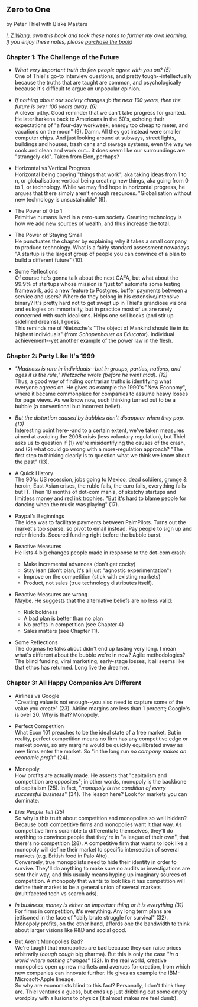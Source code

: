 ## Zero to One

by Peter Thiel with Blake Masters

*I, [Z Wang](http://thezwang.com/), own this book and took these notes to further my own learning.   
If you enjoy these notes, please [purchase the book](https://www.amazon.com/Zero-One-Notes-Startups-Future/dp/0804139296/ref=sr_1_1?ie=UTF8&qid=1545930603&sr=8-1&keywords=zero+to+one)!*


### Chapter 1: The Challenge of the Future

* *What very important truth do few people agree with you on? (5)*   
  One of Thiel's go-to interview questions, and pretty tough--intellectually because the truths that are taught are common, and psychologically because
  it's difficult to argue an unpopular opinion.

* *If nothing about our society changes fo the next 100 years, then the future
  is over 100 years away. (6)*   
  A clever pithy. Good reminder that we can't take progress for granted. He later harkens back to Americans in the 60's, echoing their expectations of "a four-day workweek, energy too cheap to meter, and vacations on the moon" (9). Damn. All they got instead were smaller computer chips. And just looking around at subways, street lights, buildings and houses, trash cans and sewage systems, even the way we cook and clean and work out... it does seem like our surroundings are "strangely old". Taken from Elon, perhaps?

* Horizontal vs Vertical Progress   
  Horizontal being copying "things that work", aka taking ideas from 1 to n, or globalisation; vertical being creating new things, aka going from 0 to 1, or technology. While we may find hope in horizontal progress, he argues that there simply aren't enough resources. "Globalisation without new technology is unsustainable" (9).

* The Power of 0 to 1   
  Primitive humans lived in a zero-sum society. Creating technology is how we add new sources of wealth, and thus increase the total.

* The Power of Staying Small   
  He punctuates the chapter by explaining why it takes a small company to produce technology. What is a fairly standard assessment nowadays. "A startup is the largest group of people you can convince of a plan to build a different future" (10).

* Some Reflections   
  Of course he's gonna talk about the next GAFA, but what about the 99.9% of startups whose mission is "just to" automate some testing framework, add a new feature to Postgres, buffer payments between a service and users? Where do they belong in his extensive/intensive binary? It's pretty hard not to get swept up in Thiel's grandiose visions and eulogies on immortality, but in practice most of us are rarely concerned with such idealisms. Helps one sell books (and stir up sidelined dreams), I guess.   
  This reminds me of Nietzsche's "The object of Mankind should lie in its highest individuals" (from *Schopenhauer as Educator*). Individual achievement--yet another example of the power law in the flesh. 


### Chapter 2: Party Like It's 1999

* *"Madness is rare in individuals--but in groups, parties, nations, and ages it is the rule," Nietzsche wrote (before he went mad). (12)*     
  Thus, a good way of finding contrarian truths is identifying what everyone agrees on. He gives as example the 1990's "New Economy", where it became commonplace for companies to assume heavy losses for page views. As we know now, such thinking turned out to be a bubble (a conventional but incorrect belief).

* *But the distortion caused by bubbles don't disappear when they pop. (13)*      
  Interesting point here--and to a certain extent, we've taken measures aimed at avoiding the 2008 crisis (less voluntary regulation), but Thiel asks us to question if (1) we're misidentifying the causes of the crash, and (2) what could go wrong with a more-regulation approach? "The first step to thinking clearly is to question what we think we know about the past" (13).

* A Quick History    
  The 90's: US recession, jobs going to Mexico, dead soldiers, grunge & heroin, East Asian crises, the ruble fails, the euro fails, everything fails but IT. Then 18 months of dot-com mania, of sketchy startups and limitless money and red ink trophies. "But it's hard to blame people for dancing when the music was playing" (17).

* Paypal's Beginnings   
  The idea was to facilitate payments between PalmPilots. Turns out the market's too sparse, so pivot to email instead. Pay people to sign up and refer friends. Secured funding right before the bubble burst.

* Reactive Measures   
  He lists 4 big changes people made in response to the dot-com crash:
  * Make incremental advances (don't get cocky)
  * Stay lean (don't plan, it's all just "agnostic experimentation")
  * Improve on the competition (stick with existing markets)
  * Product, not sales (true technology distributes itself).

* Reactive Measures are wrong   
  Maybe. He suggests that the alternative beliefs are no less valid:
  * Risk boldness
  * A bad plan is better than no plan
  * No profits in competition (see Chapter 4)
  * Sales matters (see Chapter 11).

* Some Reflections   
  The dogmas he talks about didn't end up lasting very long. I mean what's different about the bubble we're in now? Agile methodologies? The blind funding, viral marketing, early-stage losses, it all seems like that ethos has returned. Long live the dreamer.


### Chapter 3: All Happy Companies Are Different

* Airlines vs Google      
  "Creating value is not enough--you also need to capture some of the value you create" (23). Airline margins are less than 1 percent; Google's is over 20. Why is that? Monopoly.

* Perfect Competition    
  What Econ 101 preaches to be the ideal state of a free market. But in reality, perfect competition means no firm has any competitive edge or market power, so any margins would be quickly equilibrated away as new firms enter the market. So "in the long run *no company makes an economic profit*" (24).

* Monopoly    
  How profits are actually made. He asserts that "capitalism and competition are opposites"; in other words, monopoly is the backbone of capitalism (25). In fact, "*monopoly is the condition of every successful business*" (34). The lesson here? Look for markets you can dominate. 

* *Lies People Tell (25)*    
  So why is this truth about competition and monopolies so well hidden? Because both competitive firms and monopolies want it that way. As competitive firms scramble to differentiate themselves, they'll do anything to convince people that they're in "a league of their own", that there's no competition (28). A competitive firm that wants to look like a monopoly will define their market to specific intersection of several markets (e.g. British food in Palo Alto).      
  Conversely, true monopolists need to hide their identity in order to survive. They'll do anything to make sure no audits or investigations are sent their way, and this usually means hyping up imaginary sources of competition. A monopoly that wants to look like it has competition will define their market to be a general union of several markets (multifaceted tech vs search ads).

* *In business, money is either an important thing or it is everything (31)*    
  For firms in competition, it's everything. Any long term plans are jettisoned in the face of "daily brute struggle for survival" (32). Monopoly profits, on the other hand, affords one the bandwidth to think about larger visions like R&D and social good.

* But Aren't Monopolies Bad?     
  We're taught that monopolies are bad because they can raise prices arbitrarily (*cough cough* big pharma). But this is only the case "*in a world where nothing changes*" (32). In the real world, creative monopolies open up new markets and avenues for creation, from which new companies can innovate further. He gives as example the IBM-Microsoft-Apple lineage.    
  So why are economists blind to this fact? Personally, I don't think they are. Thiel ventures a guess, but ends up just dribbling out some empty wordplay with allusions to physics (it almost makes me feel dumb).
  